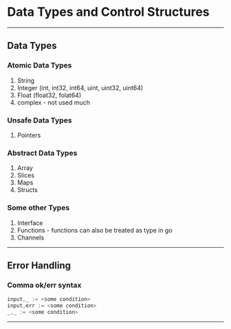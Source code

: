 # Data Types and Control Structures 

---
## Data Types

### Atomic Data Types

1. String
2. Integer (int, int32, int64, uint, uint32, uint64)
3. Float (float32, folat64)
4. complex - not used much

### Unsafe Data Types

1. Pointers

### Abstract Data Types

1. Array
2. Slices
3. Maps
4. Structs

### Some other Types

1. Interface
2. Functions - functions can also be treated as type in go
3. Channels

---

## Error Handling

### Comma ok/err syntax
```go
input,_ := <some condition>
input,err := <some condition>
_,_ := <some condition>
```

---